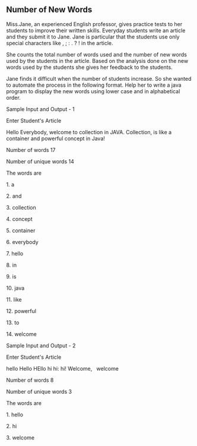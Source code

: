 ## Number of New Words

Miss.Jane, an experienced English professor, gives practice tests to her students to improve their written skills. Everyday students write an article and they submit it to Jane. Jane is particular that the students use only special characters like , ; : . ? ! in the article.

She counts the total number of words used and the number of new words used by the students in the article. Based on the analysis done on the new words used by the students she gives her feedback to the students.

Jane finds it difficult when the number of students increase. So she wanted to automate the process in the following format. Help her to write a java program to display the new words using lower case and in alphabetical order.

Sample Input and Output - 1

Enter Student's Article

Hello Everybody, welcome to collection in JAVA. Collection, is like a container and powerful concept in Java!

Number of words 17

Number of unique words 14

The words are

1\. a

2\. and

3\. collection

4\. concept

5\. container

6\. everybody

7\. hello

8\. in

9\. is

10\. java

11\. like

12\. powerful

13\. to

14\. welcome

Sample Input and Output - 2

Enter Student's Article

hello Hello HEllo hi hi: hi! Welcome,   welcome

Number of words 8

Number of unique words 3

The words are

1\. hello

2\. hi

3\. welcome
